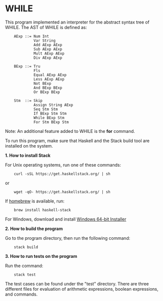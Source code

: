 # WHILE
 
This program implemented an interpreter for the abstract syntax tree of WHILE. 
The AST of WHILE is defined as:

        AExp ::= Num Int          
                 Var String
                 Add AExp AExp
                 Sub AExp AExp
                 Mult AExp AExp
                 Div AExp AExp 
        
        BExp ::= Tru
                 Fls
                 Equal AExp AExp
                 Less AExp AExp
                 Not BExp
                 And BExp BExp
                 Or BExp BExp

        Stm  ::= Skip
                 Assign String AExp
                 Seq Stm Stm 
                 If BExp Stm Stm
                 While BExp Stm
                 For Stm BExp Stm

Note: An additional feature added to WHILE is the **for** command.

To run this program, make sure that Haskell and the Stack build tool are installed 
on the system. 

**1. How to install Stack** 
    
   For Unix operating systems, run one of these commands:  

        curl -sSL https://get.haskellstack.org/ | sh  
         
   or   
   
        wget -qO- https://get.haskellstack.org/ | sh  

   If [homebrew](https://brew.sh/) is available, run:
   
        brew install haskell-stack  
        
   For Windows, download and install [Windows 64-bit Installer](https://www.stackage.org/stack/windows-x86_64-installer)  

**2. How to build the program**

   Go to the program directory, then run the following command:  
   
        stack build 

**3. How to run tests on the program**

   Run the command:  
   
        stack test 

   The test cases can be found under the "test" directory. There are three different files 
   for evaluation of arithmetic expressions, boolean expressions, and commands. 
